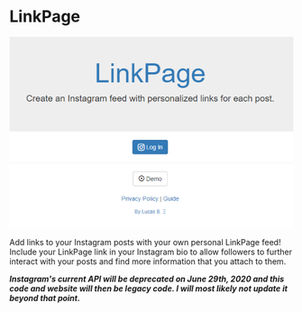 # LinkPage
<p align="center">
  <img src="/frontpage.PNG?">
</p>

Add links to your Instagram posts with your own personal LinkPage feed! Include your LinkPage link in your Instagram bio to allow followers to further interact with your posts and find more information that you attach to them.

***Instagram's current API will be deprecated on June 29th, 2020 and this code and website will then be legacy code. I will most likely not update it beyond that point.***
